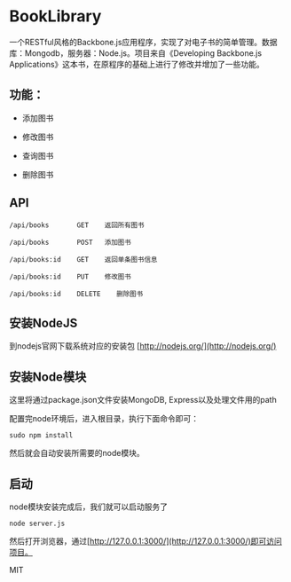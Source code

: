 # BookLibrary

一个RESTful风格的Backbone.js应用程序，实现了对电子书的简单管理。数据库：Mongodb，服务器：Node.js。项目来自《Developing Backbone.js Applications》这本书，在原程序的基础上进行了修改并增加了一些功能。

## 功能：

+ 添加图书

+ 修改图书

+ 查询图书

+ 删除图书

## API

```
/api/books       GET    返回所有图书

/api/books       POST   添加图书

/api/books:id    GET    返回单条图书信息

/api/books:id    PUT    修改图书

/api/books:id    DELETE    删除图书
```

## 安装NodeJS

到nodejs官网下载系统对应的安装包 [http://nodejs.org/](http://nodejs.org/)

## 安装Node模块

这里将通过package.json文件安装MongoDB, Express以及处理文件用的path

配置完node环境后，进入根目录，执行下面命令即可：

```
sudo npm install
```

然后就会自动安装所需要的node模块。

## 启动

node模块安装完成后，我们就可以启动服务了

```
node server.js
```

然后打开浏览器，通过[http://127.0.0.1:3000/](http://127.0.0.1:3000/)即可访问项目。


MIT
